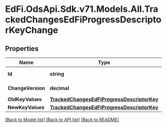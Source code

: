 # EdFi.OdsApi.Sdk.v71.Models.All.TrackedChangesEdFiProgressDescriptorKeyChange

## Properties

Name | Type | Description | Notes
------------ | ------------- | ------------- | -------------
**Id** | **string** | Resource identifier | [optional] 
**ChangeVersion** | **decimal** | Change version | [optional] 
**OldKeyValues** | [**TrackedChangesEdFiProgressDescriptorKey**](TrackedChangesEdFiProgressDescriptorKey.md) |  | [optional] 
**NewKeyValues** | [**TrackedChangesEdFiProgressDescriptorKey**](TrackedChangesEdFiProgressDescriptorKey.md) |  | [optional] 

[[Back to Model list]](../README.md#documentation-for-models) [[Back to API list]](../README.md#documentation-for-api-endpoints) [[Back to README]](../README.md)

